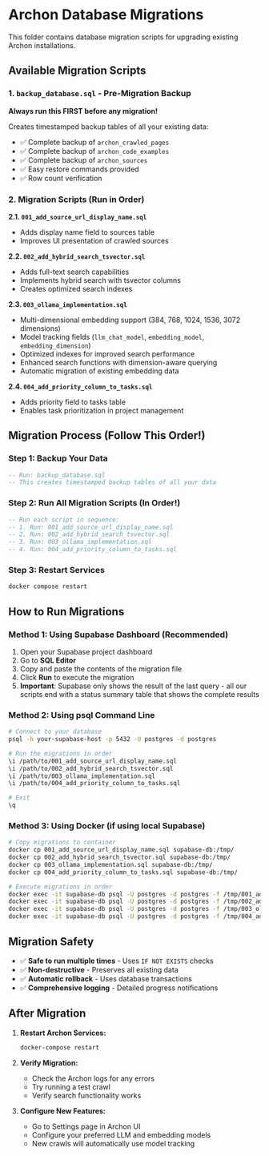 # Archon Database Migrations

This folder contains database migration scripts for upgrading existing Archon installations.

## Available Migration Scripts

### 1. `backup_database.sql` - Pre-Migration Backup
**Always run this FIRST before any migration!**

Creates timestamped backup tables of all your existing data:
- ✅ Complete backup of `archon_crawled_pages`
- ✅ Complete backup of `archon_code_examples` 
- ✅ Complete backup of `archon_sources`
- ✅ Easy restore commands provided
- ✅ Row count verification

### 2. Migration Scripts (Run in Order)

**2.1. `001_add_source_url_display_name.sql`**
- Adds display name field to sources table
- Improves UI presentation of crawled sources

**2.2. `002_add_hybrid_search_tsvector.sql`**
- Adds full-text search capabilities
- Implements hybrid search with tsvector columns
- Creates optimized search indexes

**2.3. `003_ollama_implementation.sql`**
- Multi-dimensional embedding support (384, 768, 1024, 1536, 3072 dimensions)
- Model tracking fields (`llm_chat_model`, `embedding_model`, `embedding_dimension`)
- Optimized indexes for improved search performance
- Enhanced search functions with dimension-aware querying
- Automatic migration of existing embedding data

**2.4. `004_add_priority_column_to_tasks.sql`**
- Adds priority field to tasks table
- Enables task prioritization in project management

## Migration Process (Follow This Order!)

### Step 1: Backup Your Data
```sql
-- Run: backup_database.sql
-- This creates timestamped backup tables of all your data
```

### Step 2: Run All Migration Scripts (In Order!)
```sql
-- Run each script in sequence:
-- 1. Run: 001_add_source_url_display_name.sql
-- 2. Run: 002_add_hybrid_search_tsvector.sql
-- 3. Run: 003_ollama_implementation.sql
-- 4. Run: 004_add_priority_column_to_tasks.sql
```

### Step 3: Restart Services
```bash
docker compose restart
```

## How to Run Migrations

### Method 1: Using Supabase Dashboard (Recommended)
1. Open your Supabase project dashboard
2. Go to **SQL Editor**
3. Copy and paste the contents of the migration file
4. Click **Run** to execute the migration
5. **Important**: Supabase only shows the result of the last query - all our scripts end with a status summary table that shows the complete results

### Method 2: Using psql Command Line
```bash
# Connect to your database
psql -h your-supabase-host -p 5432 -U postgres -d postgres

# Run the migrations in order
\i /path/to/001_add_source_url_display_name.sql
\i /path/to/002_add_hybrid_search_tsvector.sql
\i /path/to/003_ollama_implementation.sql
\i /path/to/004_add_priority_column_to_tasks.sql

# Exit
\q
```

### Method 3: Using Docker (if using local Supabase)
```bash
# Copy migrations to container
docker cp 001_add_source_url_display_name.sql supabase-db:/tmp/
docker cp 002_add_hybrid_search_tsvector.sql supabase-db:/tmp/
docker cp 003_ollama_implementation.sql supabase-db:/tmp/
docker cp 004_add_priority_column_to_tasks.sql supabase-db:/tmp/

# Execute migrations in order
docker exec -it supabase-db psql -U postgres -d postgres -f /tmp/001_add_source_url_display_name.sql
docker exec -it supabase-db psql -U postgres -d postgres -f /tmp/002_add_hybrid_search_tsvector.sql
docker exec -it supabase-db psql -U postgres -d postgres -f /tmp/003_ollama_implementation.sql
docker exec -it supabase-db psql -U postgres -d postgres -f /tmp/004_add_priority_column_to_tasks.sql
```

## Migration Safety

- ✅ **Safe to run multiple times** - Uses `IF NOT EXISTS` checks
- ✅ **Non-destructive** - Preserves all existing data
- ✅ **Automatic rollback** - Uses database transactions
- ✅ **Comprehensive logging** - Detailed progress notifications

## After Migration

1. **Restart Archon Services:**
   ```bash
   docker-compose restart
   ```

2. **Verify Migration:**
   - Check the Archon logs for any errors
   - Try running a test crawl
   - Verify search functionality works

3. **Configure New Features:**
   - Go to Settings page in Archon UI
   - Configure your preferred LLM and embedding models
   - New crawls will automatically use model tracking
